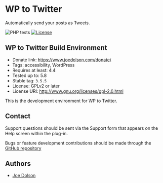 # WP to Twitter

Automatically send your posts as Tweets.

![PHP tests](https://github.com/joedolson/wp-to-twitter/workflows/PHP%20tests/badge.svg) [![License](https://img.shields.io/badge/license-GPL--2.0%2B-green.svg)](https://www.gnu.org/license/gpl-2.0.html)

## WP to Twitter Build Environment

* Donate link: https://www.joedolson.com/donate/
* Tags: accessibility, WordPress  
* Requires at least: 4.4  
* Tested up to: 5.8
* Stable tag: `3.5.5`
* License: GPLv2 or later  
* License URI: http://www.gnu.org/licenses/gpl-2.0.html  

This is the development environment for WP to Twitter.

## Contact

Support questions should be sent via the Support form that appears on the Help screen within the plug-in.

Bugs or feature development contributions should be made through the [GitHub repository](https://github.com/joedolson/wp-to-twitter/issues)

## Authors 

* [Joe Dolson](https://www.joedolson.com)
